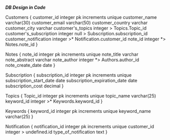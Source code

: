 ***DB Design in Code***


Customers {
	customer_id integer pk increments unique
	customer_name varchar(30)
	customer_email varchar(50)
	customer_country varchar
	customer_city varchar
	customer's_topics integer > Topics.Topic_id
	customer's_subscription integer null > Subscription.subscription_id
	customer_notification integer >* Notification.customer_id
	note_id integer *> Notes.note_id
}

Notes {
	note_id integer pk increments unique
	note_title varchar
	note_abstract varchar
	note_author integer *> Authors.author_id
	note_create_date date
}

Subscription {
	subscription_id integer pk increments unique
	subscription_start_date date
	subscription_expiration_date date
	subscription_cost decimal
}

Topics {
	Topic_id integer pk increments unique
	topic_name varchar(25)
	keyword_id integer >* Keywords.keyword_id
}

Keywords {
	keyword_id integer pk increments unique
	keyword_name varchar(25)
}

Notification {
	notification_id integer pk increments unique
	customer_id integer > undefined.id
	type_of_notification text
}

